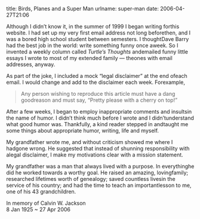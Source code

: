 title: Birds, Planes and a Super Man
urlname: super-man
date: 2006-04-27T21:06

Although I didn&#x02bc;t know it, in the summer of 1999 I began writing forthis website. I had set up my very first email address not long beforethen, and I was a bored high school student between semesters. I thoughtDave Barry had the best job in the world: write something funny once aweek. So I invented a weekly column called _Turtle&#x02bc;s Thoughts_ andemailed funny little essays I wrote to most of my extended family &mdash; theones with email addresses, anyway.

As part of the joke, I included a mock &ldquo;legal disclaimer&rdquo; at the end ofeach email. I would change and add to the disclaimer each week. Forexample,

>  
> Any person wishing to reproduce this article must have a dang goodreason and must say, &ldquo;Pretty please with a cherry on top!&rdquo;
> 

After a few weeks, I began to employ inappropriate comments and insultsin the name of humor. I didn&#x02bc;t think much before I wrote and I didn&#x02bc;tunderstand what good humor was. Thankfully, a kind reader stepped in andtaught me some things about appropriate humor, writing, life and myself.

My grandfather wrote me, and without criticism showed me where I hadgone wrong. He suggested that instead of shunning responsibility with alegal disclaimer, I make my motivations clear with a mission statement.

My grandfather was a man that always lived with a purpose. In everythinghe did he worked towards a worthy goal. He raised an amazing, lovingfamily; researched lifetimes worth of genealogy; saved countless livesin the service of his country; and had the time to teach an importantlesson to me, one of his 43 grandchildren.

In memory of Calvin W. Jackson  
8 Jan 1925 ~ 27 Apr 2006